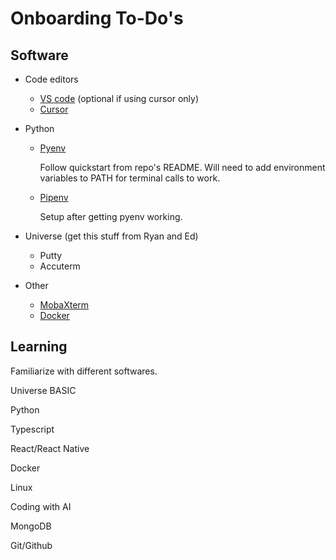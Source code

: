 # Onboarding To-Do's

## Software

- Code editors
  - [VS code](https://code.visualstudio.com/) (optional if using cursor only)
  - [Cursor](https://www.cursor.com/)
- Python
  - [Pyenv](https://github.com/pyenv-win/pyenv-win)

    Follow quickstart from repo's README.  Will need to add environment variables to PATH for terminal calls to work.

  - [Pipenv](https://pipenv.pypa.io/en/latest/installation.html)

    Setup after getting pyenv working.

- Universe (get this stuff from Ryan and Ed)
  - Putty
  - Accuterm
- Other
  - [MobaXterm](https://mobaxterm.mobatek.net/)
  - [Docker](https://www.docker.com/)

## Learning
Familiarize with different softwares.

Universe BASIC

Python

Typescript

React/React Native

Docker

Linux

Coding with AI

MongoDB

Git/Github